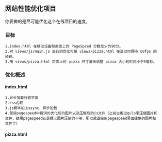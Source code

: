 ## 网站性能优化项目

你要做的是尽可能优化这个在线项目的速度。

### 目标

    1.index.html 在移动设备和桌面上的 PageSpeed 分数至少为90分。
    2.对 views/js/main.js 进行的优化可使 views/pizza.html 在滚动时保持 60fps 的帧速。
    3.用 views/pizza.html 页面上的 pizza 尺寸滑块调整 pizza 大小的时间小于5毫秒。

### 优化概述

#### index.html
    1.异步加载谷歌字体
    2.css内联
    3.js脚本加上async，异步加载
    4.使用pagespeed中提供的优化后的图片以及压缩后的js文件（之前也用过gulp来压缩图片和文件，结果pagespeed还是提示图片压缩的不够，所以就直接用pagespeed里面提供的图片和文件了）

#### pizza.html

